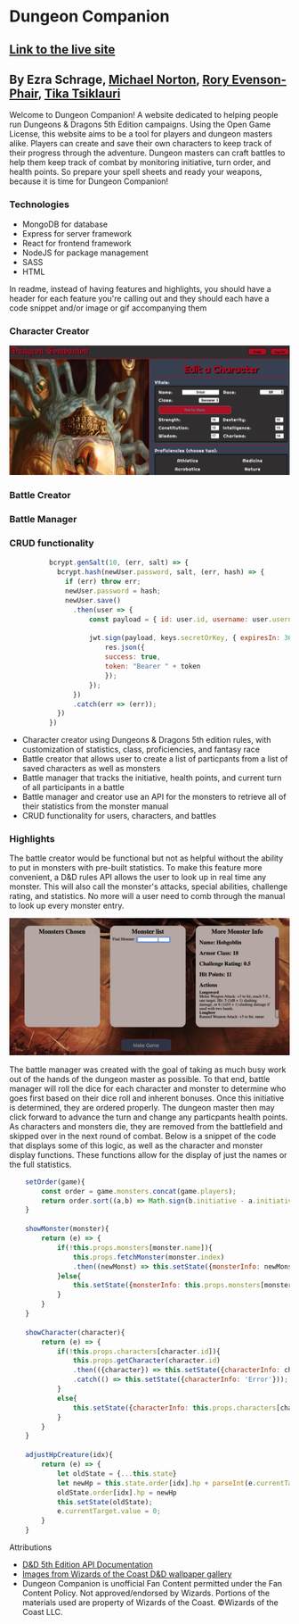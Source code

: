 # Dungeon Companion
## [Link to the live site](https://dungeon-companion-app.herokuapp.com/)
## By Ezra Schrage, [Michael Norton](https://github.com/Norton-Design), [Rory Evenson-Phair](https://github.com/roryphair), [Tika Tsiklauri](https://github.com/Tikatsiklauri)

Welcome to Dungeon Companion! A website dedicated to helping people run Dungeons & Dragons 5th Edition campaigns. Using the Open Game License, this website
aims to be a tool for players and dungeon masters alike. Players can create and save their own characters to keep track of their progress through the adventure.
Dungeon masters can craft battles to help them keep track of combat by monitoring initiative, turn order, and health points. So prepare your
spell sheets and ready your weapons, because it is time for Dungeon Companion!

### Technologies
- MongoDB for database
- Express for server framework
- React for frontend framework
- NodeJS for package management
- SASS
- HTML

In readme, instead of having features and highlights, you should have a header 
for each feature you're calling out and they should each have a code snippet and/or image or gif accompanying them

### Character Creator



![Character creator screenshot](frontend/src/assets/images/character_creator.png)

### Battle Creator


### Battle Manager


### CRUD functionality



```Javascript
          bcrypt.genSalt(10, (err, salt) => {
            bcrypt.hash(newUser.password, salt, (err, hash) => {
              if (err) throw err;
              newUser.password = hash;
              newUser.save()
                .then(user => {
                    const payload = { id: user.id, username: user.username, email: user.email};

                    jwt.sign(payload, keys.secretOrKey, { expiresIn: 3600 }, (err, token) => {
                        res.json({
                        success: true,
                        token: "Bearer " + token
                        });
                    });
                })
                .catch(err => (err));
            })
          })
```







- Character creator using Dungeons & Dragons 5th edition rules, with customization of statistics, class, proficiencies, and fantasy race
- Battle creator that allows user to create a list of particpants from a list of saved characters as well as monsters
- Battle manager that tracks the initiative, health points, and current turn of all participants in a battle
- Battle manager and creator use an API for the monsters to retrieve all of their statistics from the monster manual
- CRUD functionality for users, characters, and battles



### Highlights

The battle creator would be functional but not as helpful without the ability to put in monsters with pre-built statistics. To make this feature more convenient,
a D&D rules API allows the user to look up in real time any monster. This will also call the monster's attacks, special abilities, challenge rating, and 
statistics. No more will a user need to comb through the manual to look up every monster entry.

![Demonstration of call to rulebook API](frontend/src/assets/images/api.gif)

The battle manager was created with the goal of taking as much busy work out of the hands of the dungeon master as possible. To that end, battle manager
will roll the dice for each character and monster to determine who goes first based on their dice roll and inherent bonuses. Once this initiative is determined,
they are ordered properly. The dungeon master then may click forward to advance the turn and change any particpants health points. As characters and monsters die,
they are removed from the battlefield and skipped over in the next round of combat. Below is a snippet of the code that displays some of this logic, as well as
the character and monster display functions. These functions allow for the display of just the names or the full statistics.

```Javascript
    setOrder(game){
        const order = game.monsters.concat(game.players);
        return order.sort((a,b) => Math.sign(b.initiative - a.initiative));
    }

    showMonster(monster){
        return (e) => {
            if(!this.props.monsters[monster.name]){
                this.props.fetchMonster(monster.index)
                .then((newMonst) => this.setState({monsterInfo: newMonst.monster }))
            }else{
                this.setState({monsterInfo: this.props.monsters[monster.name]})
            }
        }
    }

    showCharacter(character){
        return (e) => {
            if(!this.props.characters[character.id]){
                this.props.getCharacter(character.id)
                .then(({character}) => this.setState({characterInfo: character }))
                .catch(() => this.setState({characterInfo: 'Error'}));
            }
            else{
                this.setState({characterInfo: this.props.characters[character.id]})
            }
        }
    }

    adjustHpCreature(idx){
        return (e) => {
            let oldState = {...this.state}
            let newHp = this.state.order[idx].hp + parseInt(e.currentTarget.value);
            oldState.order[idx].hp = newHp
            this.setState(oldState);
            e.currentTarget.value = 0;
        }
    }
```



Attributions

- [D&D 5th Edition API Documentation](http://www.dnd5eapi.co/)
- [Images from Wizards of the Coast D&D wallpaper gallery](https://dnd.wizards.com/articles/media-resources/wallpapers)
- Dungeon Companion is unofficial Fan Content permitted under the Fan Content Policy. Not approved/endorsed by Wizards. Portions of the materials used are property of Wizards of the Coast. ©Wizards of the Coast LLC.